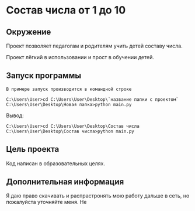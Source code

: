 # Состав числа от 1 до 10

## Окружение

Проект позволяет педагогам и родителям учить детей составу числа.

Проект лёгкий в использовании и прост в обучении детей.

## Запуск программы

`В примере запуск производится в командной строке`

```
C:\Users\User>cd C:\Users\User\Desktop\`название папки с проектом`
C:\Users\User\Desktop\Новая папка>python main.py
```

Вывод:

```
C:\Users\User>cd C:\Users\User\Desktop\Состав числа
C:\Users\User\Desktop\Состав числа>python main.py
```


## Цель проекта

Код написан в образовательных целях.

## Дополнительная информация

Я даю право скачивать и распрастронять мою работу дальше в сеть, но пожалуйста уточняйте меня. Не